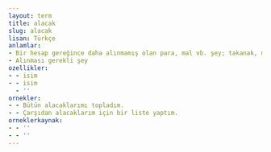 ```yaml
---
layout: term
title: alacak
slug: alacak
lisan: Türkçe
anlamlar:
- Bir hesap gereğince daha alınmamış olan para, mal vb. şey; takanak, matlup, verecek karşıtı
- Alınması gerekli şey
ozellikler:
- - isim
- - isim
  - ''
ornekler:
- - Bütün alacaklarımı topladım.
- - Çarşıdan alacaklarım için bir liste yaptım.
orneklerkaynak:
- - ''
- - ''
---
```

